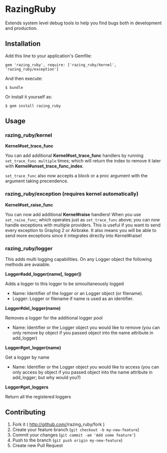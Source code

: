# RazingRuby

Extends system level debug tools to help you find bugs both in development and production.

## Installation

Add this line to your application's Gemfile:

    gem 'razing_ruby', require: ['razing_ruby/kernel', 'razing_ruby/exception']

And then execute:

    $ bundle

Or install it yourself as:

    $ gem install razing_ruby

## Usage

### razing_ruby/kernel

**Kernel#set_trace_func**

You can add additional **Kernel#set_trace_func** handlers by running `set_trace_func multiple` times; which will return the index to remove it later with **Kernel#unset_trace_func_index**.

`set_trace_func` also now accepts a block or a proc argument with the argument taking precendence.

### razing_ruby/exception (requires kernel automatically)

**Kernel#set_raise_func**

You can now add additional **Kernel#raise** handlers! When you use `set_raise_func`; which operates just as `set_trace_func` above; you can now handle exceptions with multiple providers. This is useful if you want to send every exception to Graylog 2 or Airbrake. It also means you will be able to send more exceptions since it integrates directly into Kernel#raise!

### razing_ruby/logger

This adds multi logging capabilities. On any Logger object the following methods are avaiable.

**Logger#add_logger(name[, logger])**

Adds a logger to this logger to be simoultaneously logged

- Name: Identifier of the logger or an Logger object (or filename).
- Logger: Logger or filename if name is used as an identifier.

**Logger#del_logger(name)**

Removes a logger for the additional logger pool

- Name: Identifier or the Logger object you would like to remove (you can only remove by object if you passed object into the name attribute in add_logger)

**Logger#get_logger(name)**

Get a logger by name

- Name: Identifier or the Logger object you would like to access (you can only access by object if you passed object into the name attribute in add_logger; but why would you?)

**Logger#get_loggers**

Return all the registered loggers

## Contributing

1. Fork it ( http://github.com/<my-github-username>/razing_ruby/fork )
2. Create your feature branch (`git checkout -b my-new-feature`)
3. Commit your changes (`git commit -am 'Add some feature'`)
4. Push to the branch (`git push origin my-new-feature`)
5. Create new Pull Request

